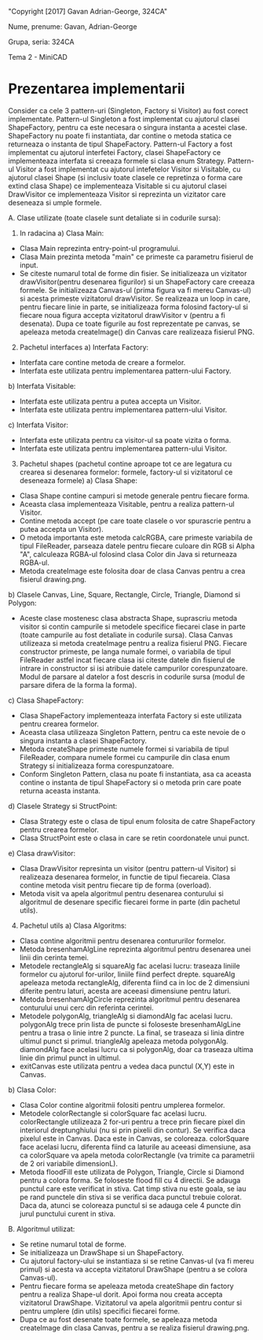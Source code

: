 "Copyright [2017] Gavan Adrian-George, 324CA"

Nume, prenume: Gavan, Adrian-George

Grupa, seria: 324CA

Tema 2 - MiniCAD

Prezentarea implementarii
=========================

Consider ca cele 3 pattern-uri (Singleton, Factory si Visitor) au fost corect
implementate.
Pattern-ul Singleton a fost implementat cu ajutorul clasei ShapeFactory, pentru
ca este necesara o singura instanta a acestei clase. ShapeFactory nu poate fi
instantiata, dar contine o metoda statica ce returneaza o instanta de tipul
ShapeFactory.
Pattern-ul Factory a fost implementat cu ajutorul interfetei Factory, clasei
ShapeFactory ce implementeaza interfata si creeaza formele si clasa enum
Strategy.
Pattern-ul Visitor a fost implementat cu ajutorul intefetelor Visitor si
Visitable, cu ajutorul clasei Shape (si inclusiv toate clasele ce repretinza o
forma care extind clasa Shape) ce implementeaza Visitable si cu ajutorul clasei
DrawVisitor ce implementeaza Visitor si reprezinta un vizitator care deseneaza
si umple formele.

A. Clase utilizate (toate clasele sunt detaliate si in codurile sursa):

1. In radacina
a) Clasa Main:
- Clasa Main reprezinta entry-point-ul programului.
- Clasa Main prezinta metoda "main" ce primeste ca parametru fisierul de
input.
- Se citeste numarul total de forme din fisier. Se initializeaza un vizitator
drawVisitor(pentru desenarea figurilor) si un ShapeFactory care creeaza
formele. Se initializeaza Canvas-ul (prima figura va fi mereu Canvas-ul) si
acesta primeste vizitatorul drawVisitor. Se realizeaza un loop in care, pentru
fiecare linie in parte, se initializeaza forma folosind factory-ul si fiecare
noua figura accepta vizitatorul drawVisitor v (pentru a fi desenata). Dupa ce
toate figurile au fost reprezentate pe canvas, se apeleaza metoda createImage()
din Canvas care realizeaza fisierul PNG.

2. Pachetul interfaces
a) Interfata Factory:
- Interfata care contine metoda de creare a formelor.
- Interfata este utilizata pentru implementarea pattern-ului Factory.

b) Interfata Visitable:
- Interfata este utilizata pentru a putea accepta un Visitor.
- Interfata este utilizata pentru implementarea pattern-ului Visitor.

c) Interfata Visitor:
- Interfata este utilizata pentru ca visitor-ul sa poate vizita o forma.
- Interfata este utilizata pentru implementarea pattern-ului Visitor.

3. Pachetul shapes (pachetul contine aproape tot ce are legatura cu crearea si
desenarea formelor: formele, factory-ul si vizitatorul ce deseneaza formele)
a) Clasa Shape:
- Clasa Shape contine campuri si metode generale pentru fiecare forma.
- Aceasta clasa implementeaza Visitable, pentru a realiza pattern-ul Visitor.
- Contine metoda accept (pe care toate clasele o vor spurascrie pentru a
putea accepta un Visitor).
- O metoda importanta este metoda calcRGBA, care primeste variabila de tipul
FileReader, parseaza datele pentru fiecare culoare din RGB si Alpha "A",
calculeaza RGBA-ul folosind clasa Color din Java si returneaza RGBA-ul.
- Metoda createImage este folosita doar de clasa Canvas pentru a crea fisierul
drawing.png.

b) Clasele Canvas, Line, Square, Rectangle, Circle, Triangle, Diamond si
Polygon:
- Aceste clase mostenesc clasa abstracta Shape, suprascriu metoda visitor si
contin campurile si metodele specifice fiecarei clase in parte (toate campurile
au fost detaliate in codurile sursa). Clasa Canvas utilizeaza si metoda
createImage pentru a realiza fisierul PNG. Fiecare constructor primeste, pe
langa numale formei, o variabila de tipul FileReader astfel incat fiecare clasa
isi citeste datele din fisierul de intrare in constructor si isi atribuie
datele campurilor corespunzatoare. Modul de parsare al datelor a fost descris
in codurile sursa (modul de parsare difera de la forma la forma).

c) Clasa ShapeFactory:
- Clasa ShapeFactory implementeaza interfata Factory si este utilizata pentru
crearea formelor.
- Aceasta clasa utilizeaza Singleton Pattern, pentru ca este nevoie de o
singura instanta a clasei ShapeFactory.
- Metoda createShape primeste numele formei si variabila de tipul FileReader,
compara numele formei cu campurile din clasa enum Strategy si initializeaza
forma corespunzatoare.
- Conform Singleton Pattern, clasa nu poate fi instantiata, asa ca aceasta
contine o instanta de tipul ShapeFactory si o metoda prin care poate returna
aceasta instanta.

d) Clasele Strategy si StructPoint:
- Clasa Strategy este o clasa de tipul enum folosita de catre ShapeFactory
pentru crearea formelor.
- Clasa StructPoint este o clasa in care se retin coordonatele unui punct.

e) Clasa drawVisitor:
- Clasa DrawVisitor represinta un visitor (pentru pattern-ul Visitor) si
realizeaza desenarea formelor, in functie de tipul fiecareia. Clasa contine
metoda visit pentru fiecare tip de forma (overload).
- Metoda visit va apela algoritmul pentru desenarea conturului si algoritmul
de desenare specific fiecarei forme in parte (din pachetul utils).

4. Pachetul utils
a) Clasa Algoritms:
- Clasa contine algoritmii pentru desenarea contururilor formelor.
- Metoda bresenhamAlgLine reprezinta algoritmul pentru desenarea unei linii din
cerinta temei.
- Metodele rectangleAlg si squareAlg fac acelasi lucru: traseaza liniile
formelor cu ajutorul for-urilor, liniile fiind perfect drepte. squareAlg
apeleaza metoda rectangleAlg, diferenta fiind ca in loc de 2 dimensiuni
diferite pentru laturi, acesta are aceeasi dimensiune pentru laturi.
- Metoda bresenhamAlgCircle reprezinta algoritmul pentru desenarea conturului
unui cerc din referinta cerintei.
- Metodele polygonAlg, triangleAlg si diamondAlg fac acelasi lucru. polygonAlg
trece prin lista de puncte si foloseste bresenhamAlgLine pentru a trasa o linie
intre 2 puncte. La final, se traseaza si linia dintre ultimul punct si primul.
triangleAlg apeleaza metoda polygonAlg. diamondAlg face acelasi lucru ca si
polygonAlg, doar ca traseaza ultima linie din primul punct in ultimul.
- exitCanvas este utilizata pentru a vedea daca punctul (X,Y) este in Canvas.

b) Clasa Color:
- Clasa Color contine algoritmii folositi pentru umplerea formelor.
- Metodele colorRectangle si colorSquare fac acelasi lucru. colorRectangle
utilizeaza 2 for-uri pentru a trece prin fiecare pixel din interiorul
dreptunghiului (nu si prin pixelii din contur). Se verifica daca pixelul este
in Canvas. Daca este in Canvas, se coloreaza. colorSquare face acelasi lucru,
diferenta fiind ca laturile au aceeasi dimensiune, asa ca colorSquare va apela
metoda colorRectangle (va trimite ca parametrii de 2 ori variabile dimensionL).
- Metoda floodFill este utilizata de Polygon, Triangle, Circle si Diamond
pentru a colora forma. Se foloseste flood fill cu 4 directii. Se adauga punctul
care este verificat in stiva. Cat timp stiva nu este goala, se iau pe rand
punctele din stiva si se verifica daca punctul trebuie colorat. Daca da, atunci
se coloreaza punctul si se adauga cele 4 puncte din jurul punctului curent in
stiva.

B. Algoritmul utilizat:
- Se retine numarul total de forme.
- Se initializeaza un DrawShape si un ShapeFactory.
- Cu ajutorul factory-ului se instantiaza si se retine Canvas-ul
(va fi mereu primul) si acesta va accepta vizitatorul DrawShape (pentru a se
colora Canvas-ul).
- Pentru fiecare forma se apeleaza metoda createShape din factory pentru a
realiza Shape-ul dorit. Apoi forma nou creata accepta vizitatorul DrawShape.
Vizitatorul va apela algoritmii pentru contur si pentru umplere (din utils)
specifici fiecarei forme.
- Dupa ce au fost desenate toate formele, se apeleaza metoda createImage din
clasa Canvas, pentru a se realiza fisierul drawing.png.
